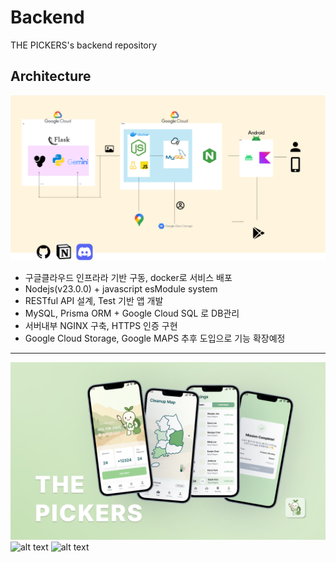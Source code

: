 # Backend

THE PICKERS's backend repository


## Architecture

![alt text](./images/arch.png)

* 구글클라우드 인프라라 기반 구동, docker로 서비스 배포
* Nodejs(v23.0.0) + javascript esModule system
* RESTful API 설계, Test 기반 앱 개발
* MySQL, Prisma ORM + Google Cloud SQL 로 DB관리
* 서버내부 NGINX 구축, HTTPS 인증 구현
* Google Cloud Storage, Google MAPS 추후 도입으로 기능 확장예정

---
![alt text](./images/title.png)
![alt text](./images/poster1.png)
![alt text](./images/poster2.png)


